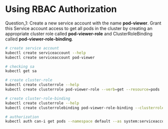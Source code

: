 # Using RBAC Authorization


Question_1: Create a new service account with the name **pod-viewer**. Grant this Service account access to get all pods in the cluster by creating an appropriate cluster role called **pod-viewer-role** and ClusterRoleBinding called **pod-viewer-role-binding**.

``` bash
# create service account
kubectl create serviceaccount --help
kubectl create serviceaccount pod-viewer

# checking sa
kubectl get sa

# create cluster-role
kubectl create clusterrole --help
kubectl create clusterrole pod-viewer-role --verb=get --resource=pods

# create cluster-role-binding
kubectl create clusterrole --help
kubectl create clusterrolebinding pod-viewer-role-binding --clusterrole=pod-viewer-role --serviceaccount=default:pod-viewer

# authorization
kubectl auth can-i get pods --namespace default --as system:serviceaccount:default:pod-viewer

```


